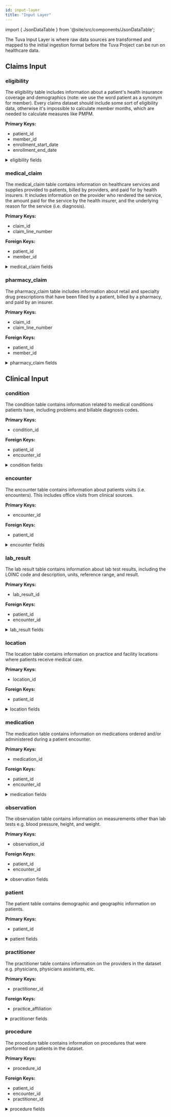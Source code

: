 ```yaml
---
id: input-layer
title: "Input Layer"
---
```


import { JsonDataTable } from '@site/src/components/JsonDataTable';

The Tuva Input Layer is where raw data sources are transformed and mapped to 
the initial ingestion format before the Tuva Project can be run on healthcare 
data.

## Claims Input

### eligibility

The eligibility table includes information about a patient's health 
insurance coverage and demographics (note: we use the word patient as a 
synonym for member). Every claims dataset should include some sort of 
eligibility data, otherwise it's impossible to calculate member months, 
which are needed to calculate measures like PMPM.

**Primary Keys:**
  * patient_id
  * member_id
  * enrollment_start_date
  * enrollment_end_date

<details>
<summary>eligibility fields</summary>

<JsonDataTable jsonPath="nodes.model\.input_layer\.eligibility.columns" />

</details>

### medical_claim

The medical_claim table contains information on healthcare services and 
supplies provided to patients, billed by providers, and paid for by health 
insurers. It includes information on the provider who rendered the 
service, the amount paid for the service by the health insurer, and the 
underlying reason for the service (i.e. diagnosis).

**Primary Keys:**
  * claim_id
  * claim_line_number

**Foreign Keys:**
  * patient_id
  * member_id

<details>
<summary>medical_claim fields</summary>

<JsonDataTable jsonPath="nodes.model\.input_layer\.medical_claim.columns" />

</details>

### pharmacy_claim

The pharmacy_claim table includes information about retail and specialty 
drug prescriptions that have been filled by a patient, billed by a 
pharmacy, and paid by an insurer.

**Primary Keys:**
  * claim_id
  * claim_line_number

**Foreign Keys:**
  * patient_id
  * member_id

<details>
<summary>pharmacy_claim fields</summary>

<JsonDataTable jsonPath="nodes.model\.input_layer\.pharmacy_claim.columns" />

</details>

## Clinical Input

### condition

The condition table contains information related to medical conditions 
patients have, including problems and billable diagnosis codes.

**Primary Keys:**
  * condition_id

**Foreign Keys:**
  * patient_id
  * encounter_id

<details>
<summary>condition fields</summary>

<JsonDataTable jsonPath="nodes.model\.input_layer\.condition.columns" />

</details>

### encounter

The encounter table contains information about patients visits (i.e. 
encounters).  This includes office visits from clinical sources.

**Primary Keys:**
  * encounter_id

**Foreign Keys:**
  * patient_id

<details>
<summary>encounter fields</summary>

<JsonDataTable jsonPath="nodes.model\.input_layer\.encounter.columns" />

</details>

### lab_result

The lab result table contains information about lab test results, 
including the LOINC code and description, units, reference range, and 
result.

**Primary Keys:**
  * lab_result_id

**Foreign Keys:**
  * patient_id
  * encounter_id

<details>
<summary>lab_result fields</summary>

<JsonDataTable jsonPath="nodes.model\.input_layer\.lab_result.columns" />

</details>

### location

The location table contains information on practice and facility locations 
where patients receive medical care.

**Primary Keys:**
  * location_id

**Foreign Keys:**
  * patient_id

<details>
<summary>location fields</summary>

<JsonDataTable jsonPath="nodes.model\.input_layer\.location.columns" />

</details>

### medication

The medication table contains information on medications ordered and/or 
administered during a patient encounter.

**Primary Keys:**
  * medication_id

**Foreign Keys:**
  * patient_id
  * encounter_id

<details>
<summary>medication fields</summary>

<JsonDataTable jsonPath="nodes.model\.input_layer\.medication.columns" />

</details>

### observation

The observation table contains information on measurements other than lab 
tests e.g. blood pressure, height, and weight.

**Primary Keys:**
  * observation_id

**Foreign Keys:**
  * patient_id
  * encounter_id

<details>
<summary>observation fields</summary>

<JsonDataTable jsonPath="nodes.model\.input_layer\.observation.columns" />

</details>

### patient

The patient table contains demographic and geographic information on 
patients.

**Primary Keys:**
  * patient_id

<details>
<summary>patient fields</summary>

<JsonDataTable jsonPath="nodes.model\.input_layer\.patient.columns" />

</details>

### practitioner

The practitioner table contains information on the providers in the 
dataset e.g. physicians, physicians assistants, etc.

**Primary Keys:**
  * practitioner_id

**Foreign Keys:**
  * practice_affiliation

<details>
<summary>practitioner fields</summary>

<JsonDataTable jsonPath="nodes.model\.input_layer\.practitioner.columns" />

</details>

### procedure

The procedure table contains information on procedures that were performed 
on patients in the dataset.

**Primary Keys:**
  * procedure_id

**Foreign Keys:**
  * patient_id
  * encounter_id
  * practitioner_id

<details>
<summary>procedure fields</summary>

<JsonDataTable jsonPath="nodes.model\.input_layer\.procedure.columns" />

</details>